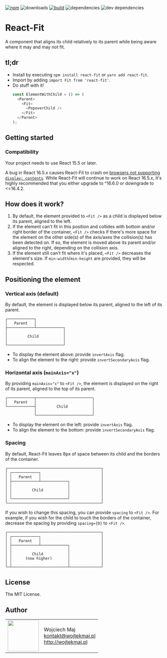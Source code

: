 [![npm](https://img.shields.io/npm/v/react-fit.svg)](https://www.npmjs.com/package/react-fit) ![downloads](https://img.shields.io/npm/dt/react-fit.svg) [![build](https://travis-ci.com/wojtekmaj/react-fit.svg?branch=master)](https://travis-ci.com/wojtekmaj/react-fit) ![dependencies](https://img.shields.io/david/wojtekmaj/react-fit.svg
) ![dev dependencies](https://img.shields.io/david/dev/wojtekmaj/react-fit.svg
)

# React-Fit
A component that aligns its child relatively to its parent while being aware where it may and may not fit.

## tl;dr
* Install by executing `npm install react-fit` or `yarn add react-fit`.
* Import by adding `import Fit from 'react-fit'`.
* Do stuff with it!
    ```js
    const ElementWithChild = () => (
      <Parent>
        <Fit>
          <PopoverChild />
        </Fit>
      </Parent>
    );
    ```

## Getting started

### Compatibility

Your project needs to use React 15.5 or later.

A bug in React 16.5.x causes React-Fit to crash on [browsers not supporting `display: contents`](https://caniuse.com/#feat=css-display-contents). While React-Fit will continue to work on React 16.5.x, it's highly recommended that you either upgrade to ^16.6.0 or downgrade to <=16.4.2.

## How does it work?

1. By default, the element provided to `<Fit />` as a child is displayed below its parent, aligned to the left.
2. If the element can't fit in this position and collides with bottom and/or right border of the container, `<Fit />` checks if there's more space for the element on the other side(s) of the axis/axes the collision(s) has been detected on. If so, the element is moved above its parent and/or aligned to the right, depending on the collision axis.
3. If the element still can't fit where it's placed, `<Fit />` decreases the element's size. If `min-width`/`min-height` are provided, they will be respected.

## Positioning the element

### Vertical axis (default)

By default, the element is displayed below its parent, aligned to the left of its parent.

```
┌────────────┐
│   Parent   │
├────────────┴────────────┐
│                         │
│         Child           │
│                         │
└─────────────────────────┘
```

* To display the element above: provide `invertAxis` flag.
* To align the element to the right: provide `invertSecondaryAxis` flag.

### Horizontal axis (`mainAxis="x"`)

By providing `mainAxis="x"` to `<Fit />`, the element is displayed on the right of its parent, aligned to the top of its parent.

```
┌────────────┬─────────────────────────┐
│   Parent   │                         │
└────────────┤         Child           │
             │                         │
             └─────────────────────────┘
```

* To display the element on the left: provide `invertAxis` flag.
* To align the element to the bottom: provide `invertSecondaryAxis` flag.

### Spacing

By default, React-Fit leaves 8px of space between its child and the borders of the container.

```
┌──────────────────────────────────────────┐
│ ┌────────────┐                           │
│ │   Parent   │                           │
│ ├────────────┴────────────┐              │
│ │                         │              │
│ │         Child           │              │
│ │                         │              │
│ └─────────────────────────┘              │
└──────────────────────────────────────────┘
```

If you wish to change this spacing, you can provide `spacing` to `<Fit />`. For example, if you wish for the child to touch the borders of the container, decrease the spacing by providing `spacing={0}` to `<Fit />`.

```
┌──────────────────────────────────────────┐
│ ┌────────────┐                           │
│ │   Parent   │                           │
│ ├────────────┴────────────┐              │
│ │                         │              │
│ │         Child           │              │
│ │      (now higher)       │              │
│ │                         │              │
└─┴─────────────────────────┴──────────────┘
```

## License

The MIT License.

## Author

<table>
  <tr>
    <td>
      <img src="https://github.com/wojtekmaj.png?s=100" width="100">
    </td>
    <td>
      Wojciech Maj<br />
      <a href="mailto:kontakt@wojtekmaj.pl">kontakt@wojtekmaj.pl</a><br />
      <a href="http://wojtekmaj.pl">http://wojtekmaj.pl</a>
    </td>
  </tr>
</table>
